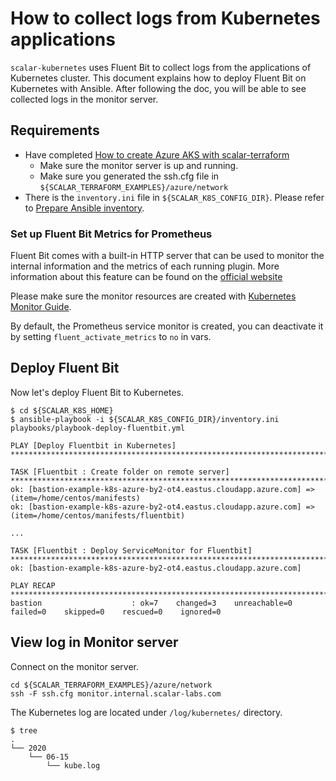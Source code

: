 # How to collect logs from Kubernetes applications

`scalar-kubernetes` uses Fluent Bit to collect logs from the applications of Kubernetes cluster. This document explains how to deploy Fluent Bit on Kubernetes with Ansible. After following the doc, you will be able to see collected logs in the monitor server.

## Requirements

* Have completed [How to create Azure AKS with scalar-terraform](https://github.com/scalar-labs/scalar-terraform/blob/master/docs/AKSScalarTerraformDeploymentGuide.md)
  * Make sure the monitor server is up and running.
  * Make sure you generated the ssh.cfg file in `${SCALAR_TERRAFORM_EXAMPLES}/azure/network`
* There is the `inventory.ini` file in `${SCALAR_K8S_CONFIG_DIR}`. Please refer to [Prepare Ansible inventory](./PrepareBastionTool.md#prepare-ansible-inventory).

### Set up Fluent Bit Metrics for Prometheus

Fluent Bit comes with a built-in HTTP server that can be used to monitor the internal information and the metrics of each running plugin. More information about this feature can be found on the [official website](https://docs.fluentbit.io/manual/administration/monitoring)

Please make sure the monitor resources are created with [Kubernetes Monitor Guide](./K8sMonitorGuide.md).

By default, the Prometheus service monitor is created, you can deactivate it by setting `fluent_activate_metrics` to `no` in vars.

## Deploy Fluent Bit

Now let's deploy Fluent Bit to Kubernetes.

```console
$ cd ${SCALAR_K8S_HOME}
$ ansible-playbook -i ${SCALAR_K8S_CONFIG_DIR}/inventory.ini playbooks/playbook-deploy-fluentbit.yml

PLAY [Deploy Fluentbit in Kubernetes] *************************************************************************************************************************************************************************

TASK [Fluentbit : Create folder on remote server] *************************************************************************************************************************************************************
ok: [bastion-example-k8s-azure-by2-ot4.eastus.cloudapp.azure.com] => (item=/home/centos/manifests)
ok: [bastion-example-k8s-azure-by2-ot4.eastus.cloudapp.azure.com] => (item=/home/centos/manifests/fluentbit)

...

TASK [Fluentbit : Deploy ServiceMonitor for Fluentbit] *******************************************************************************************************************************************************
ok: [bastion-example-k8s-azure-by2-ot4.eastus.cloudapp.azure.com]

PLAY RECAP ****************************************************************************************************************************************************************************************************
bastion                    : ok=7    changed=3    unreachable=0    failed=0    skipped=0    rescued=0    ignored=0
```

## View log in Monitor server

Connect on the monitor server.

```console
cd ${SCALAR_TERRAFORM_EXAMPLES}/azure/network
ssh -F ssh.cfg monitor.internal.scalar-labs.com
```

The Kubernetes log are located under `/log/kubernetes/` directory.

```console
$ tree
.
└── 2020
    └── 06-15
        └── kube.log
```
